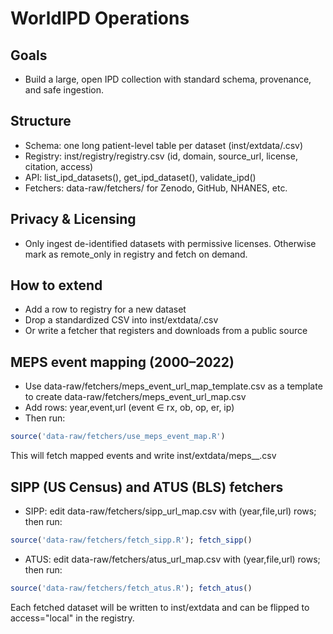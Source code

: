 ﻿# WorldIPD Operations

## Goals
- Build a large, open IPD collection with standard schema, provenance, and safe ingestion.

## Structure
- Schema: one long patient-level table per dataset (inst/extdata/<id>.csv)
- Registry: inst/registry/registry.csv (id, domain, source_url, license, citation, access)
- API: list_ipd_datasets(), get_ipd_dataset(), validate_ipd()
- Fetchers: data-raw/fetchers/ for Zenodo, GitHub, NHANES, etc.

## Privacy & Licensing
- Only ingest de-identified datasets with permissive licenses. Otherwise mark as remote_only in registry and fetch on demand.

## How to extend
- Add a row to registry for a new dataset
- Drop a standardized CSV into inst/extdata/<id>.csv
- Or write a fetcher that registers and downloads from a public source

## MEPS event mapping (2000–2022)
- Use data-raw/fetchers/meps_event_url_map_template.csv as a template to create data-raw/fetchers/meps_event_url_map.csv
- Add rows: year,event,url (event ∈ rx, ob, op, er, ip)
- Then run:
```r
source('data-raw/fetchers/use_meps_event_map.R')
```
This will fetch mapped events and write inst/extdata/meps_<year>_<event>.csv

## SIPP (US Census) and ATUS (BLS) fetchers
- SIPP: edit data-raw/fetchers/sipp_url_map.csv with (year,file,url) rows; then run:
```r
source('data-raw/fetchers/fetch_sipp.R'); fetch_sipp()
```
- ATUS: edit data-raw/fetchers/atus_url_map.csv with (year,file,url) rows; then run:
```r
source('data-raw/fetchers/fetch_atus.R'); fetch_atus()
```
Each fetched dataset will be written to inst/extdata and can be flipped to access="local" in the registry.
